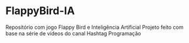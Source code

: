 # FlappyBird-IA
 Repositório com jogo Flappy Bird e Inteligência Artificial
Projeto feito com base na série de vídeos do canal Hashtag Programação
